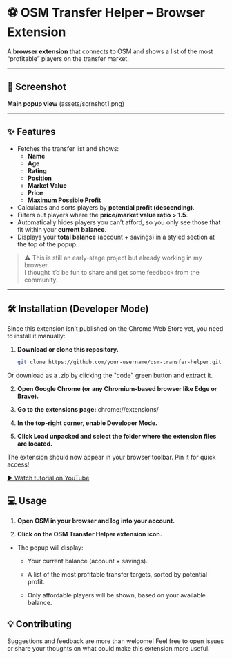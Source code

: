 # ⚽ OSM Transfer Helper – Browser Extension

A **browser extension** that connects to OSM and shows a list of the most “profitable” players on the transfer market.  

---

## 📸 Screenshot

**Main popup view**
(assets/scrnshot1.png)

---
## ✨ Features

- Fetches the transfer list and shows:
  - **Name**
  - **Age**
  - **Rating**
  - **Position**
  - **Market Value**
  - **Price**
  - **Maximum Possible Profit**
- Calculates and sorts players by **potential profit (descending)**.
- Filters out players where the **price/market value ratio > 1.5**.
- Automatically hides players you can’t afford, so you only see those that fit within your **current balance**.
- Displays your **total balance** (account + savings) in a styled section at the top of the popup.

> ⚠️ This is still an early-stage project but already working in my browser.  
> I thought it’d be fun to share and get some feedback from the community.  

---

## 🛠️ Installation (Developer Mode)

Since this extension isn’t published on the Chrome Web Store yet, you need to install it manually:

1. **Download or clone this repository.**
   ```bash
   git clone https://github.com/your-username/osm-transfer-helper.git
   
Or download as a .zip by clicking the "code" green button and extract it.

2. **Open Google Chrome (or any Chromium-based browser like Edge or Brave).**

3. **Go to the extensions page:**
  chrome://extensions/

3. **In the top-right corner, enable Developer Mode.**

4. **Click Load unpacked and select the folder where the extension files are located.**

The extension should now appear in your browser toolbar. Pin it for quick access!

[▶️ Watch tutorial on YouTube](https://www.youtube.com/watch?v=1oR9x9n-Ycg)

## 💻 Usage

1. **Open OSM in your browser and log into your account.**

2. **Click on the OSM Transfer Helper extension icon.**
  
  - The popup will display:
  
    - Your current balance (account + savings).
  
    - A list of the most profitable transfer targets, sorted by potential profit.
  
    - Only affordable players will be shown, based on your available balance.

## 💡 Contributing

Suggestions and feedback are more than welcome! Feel free to open issues or share your thoughts on what could make this extension more useful.

   
